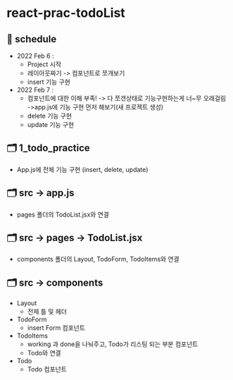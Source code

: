 # react-prac-todoList

## 📅 schedule
- 2022 Feb 6 : 
  - Project 시작
  - 레이아웃짜기 -> 컴포넌트로 쪼개보기
  - insert 기능 구현
- 2022 Feb 7 :
  - 컴포넌트에 대한 이해 부족! -> 다 쪼갠상태로 기능구현하는게 너~무 오래걸림 ->app.js에 기능 구현 먼저 해보기(새 프로젝트 생성)
  - delete 기능 구현
  - update 기능 구현


## 🗂 1_todo_practice
- App.js에 전체 기능 구현 (insert, delete, update)

## 🗂 src -> app.js
-  pages 폴더의 TodoList.jsx와 연결

## 🗂 src -> pages -> TodoList.jsx
- components 폴더의 Layout, TodoForm, TodoItems와 연결

## 🗂 src -> components
- Layout
  - 전체 틀 및 헤더
- TodoForm
  - insert Form 컴포넌트
- TodoItems
  - working 과 done을 나눠주고, Todo가 리스팅 되는 부분 컴포넌트
  - Todo와 연결
- Todo
  - Todo 컴포넌트
